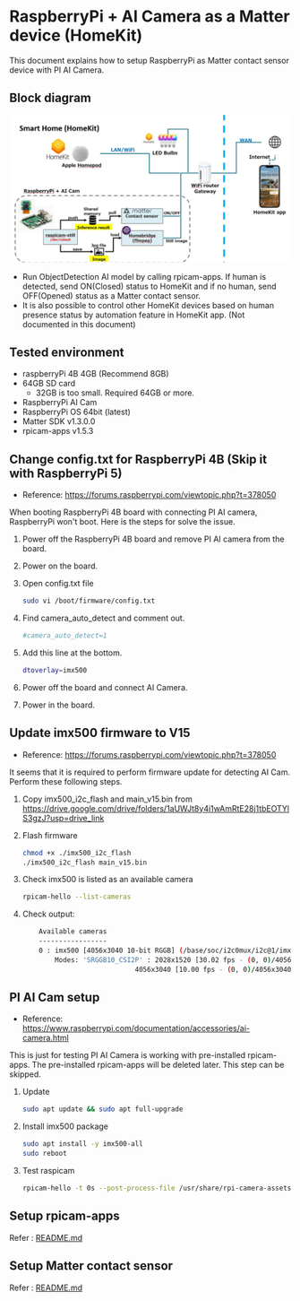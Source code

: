 # RaspberryPi + AI Camera as a Matter device (HomeKit)

This document explains how to setup RaspberryPi as Matter contact sensor device with PI AI Camera.

## Block diagram

![Block Diagram](./resources/block_diagram.PNG.jpg)

- Run ObjectDetection AI model by calling rpicam-apps. If human is detected, send ON(Closed) status to HomeKit and if no human, send OFF(Opened) status as a Matter contact sensor.
- It is also possible to control other HomeKit devices based on human presence status by automation feature in HomeKit app. (Not documented in this document)

## Tested environment

- raspberryPi 4B 4GB (Recommend 8GB)
- 64GB SD card
  - 32GB is too small. Required 64GB or more.
- RaspberryPi AI Cam
- RaspberryPi OS 64bit (latest)
- Matter SDK v1.3.0.0
- rpicam-apps v1.5.3

## Change config.txt for RaspberryPi 4B (Skip it with RaspberryPi 5)

- Reference: https://forums.raspberrypi.com/viewtopic.php?t=378050

When booting RaspberryPi 4B board with connecting PI AI camera, RaspberryPi won't boot. Here is the steps for solve the issue.

1. Power off the RaspberryPi 4B board and remove PI AI camera from the board.
2. Power on the board.
3. Open config.txt file

    ```bash
    sudo vi /boot/firmware/config.txt
    ```

4. Find camera_auto_detect and comment out.

    ```bash
    #camera_auto_detect=1
    ```

5. Add this line at the bottom.

    ```bash
    dtoverlay=imx500
    ````

6. Power off the board and connect AI Camera.
7. Power in the board.

## Update imx500 firmware to V15

- Reference: https://forums.raspberrypi.com/viewtopic.php?t=378050

It seems that it is required to perform firmware update for detecting AI Cam. Perform these following steps.

1. Copy imx500_i2c_flash and main_v15.bin from https://drive.google.com/drive/folders/1aUWJt8y4i1wAmRtE28j1tbEOTYlS3gzJ?usp=drive_link

2. Flash firmware

    ```bash
    chmod +x ./imx500_i2c_flash
    ./imx500_i2c_flash main_v15.bin
    ```

3. Check imx500 is listed as an available camera

    ```bash
    rpicam-hello --list-cameras
    ```

4. Check output:

    ```bash
        Available cameras
        -----------------
        0 : imx500 [4056x3040 10-bit RGGB] (/base/soc/i2c0mux/i2c@1/imx500@1a)
            Modes: 'SRGGB10_CSI2P' : 2028x1520 [30.02 fps - (0, 0)/4056x3040 crop]
                                4056x3040 [10.00 fps - (0, 0)/4056x3040 crop]
    ```

## PI AI Cam setup

- Reference: https://www.raspberrypi.com/documentation/accessories/ai-camera.html

This is just for testing PI AI Camera is working with pre-installed rpicam-apps. The pre-installed rpicam-apps will be deleted later. This step can be skipped.

1. Update

    ```bash
    sudo apt update && sudo apt full-upgrade
    ```

2. Install imx500 package

    ```bash
    sudo apt install -y imx500-all
    sudo reboot
    ```

3. Test raspicam

    ```bash
    rpicam-hello -t 0s --post-process-file /usr/share/rpi-camera-assets/imx500_mobilenet_ssd.json --viewfinder-width 1920 --viewfinder-height 1080 --framerate 30
    ```

## Setup rpicam-apps

Refer : [README.md](./rpicam-apps/README.md)

## Setup Matter contact sensor

Refer : [README.md](./connectedhomeip//README.md)

